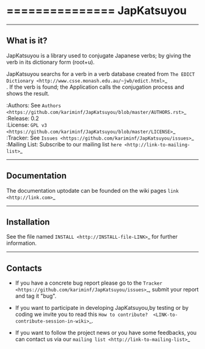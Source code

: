 ===============
**JapKatsuyou**
===============

-----------
What is it?
-----------
JapKatsuyou is a library used to conjugate Japanese verbs; by giving the verb in its dictionary form (root+u).

JapKatsuyou searchs for a verb in a verb database created from `The EDICT Dictionary <http://www.csse.monash.edu.au/~jwb/edict.html>`_  
. If the verb is found; the Application calls the conjugation process and shows the result.

:Authors:  See `Authors <https://github.com/kariminf/JapKatsuyou/blob/master/AUTHORS.rst>`_
:Release: 0.2  
:License: `GPL v3 <https://github.com/kariminf/JapKatsuyou/blob/master/LICENSE>`_
:Tracker: See `Issues <https://github.com/kariminf/JapKatsuyou/issues>`_
:Mailing List: Subscribe to our mailing list `here <http://link-to-mailing-list>`_



-------------
Documentation
-------------

The documentation uptodate can be founded on the wiki pages `link <http://link.com>`_

------------
Installation
------------

See the file named `INSTALL <http://INSTALL-file-LINK>`_
for further information.

------------
Contacts
------------

- If you have a concrete bug report please go to the `Tracker  <https://github.com/kariminf/JapKatsuyou/issues>`_, submit your report and tag it "bug".

- If you want to participate in developing JapKatsuyou,by testing or by coding we invite you to read this `How to contribute?  <LINK-to-contribute-session-in-wiki>`_. 

- If you want to follow the project news or you have some feedbacks, you can contact us via our `mailing list <http://link-to-mailing-list>`_
